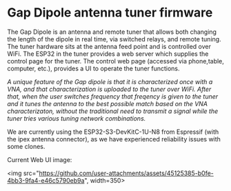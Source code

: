 # Gap Dipole antenna tuner firmware

The Gap Dipole is an antenna and remote tuner that allows both changing the length of the dipole in real time, via switched relays, and remote tuning.   The tuner hardware sits at the antenna feed point and is controlled over WiFi.   The ESP32 in the tuner provides a web server which supplies the control page for the tuner.  The control web page (accessed via phone,table, computer, etc.), provides a UI to operate the tuner functions.

*A unique feature of the Gap dipole is that it is characterized once with a VNA, and that characterization is uploaded to the tuner over WiFi.  After that, when the user switches frequency that freqency is given to the tuner and it tunes the antenna to the best possible match based on the VNA characterizaton, without the traditional need to transmit a signal while the tuner tries various tuning network combinations.*

We are currently using the ESP32-S3-DevKitC-1U-N8 from Espressif (with the ipex antenna connector), as we have experienced reliability issues with some clones.

Current Web UI image:

<img src="https://github.com/user-attachments/assets/45125385-b0fe-4bb3-9fa4-e46c5790eb9a", width=350>






